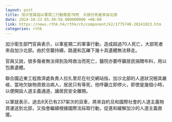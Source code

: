 ```yaml
---
layout: post
title: 加沙官員指以軍周二行動致逾70死　大部分死者來自北部
date: 2024-10-23 05:30:58.000000000 +08:00
link: https://news.rthk.hk/rthk/ch/component/k2/1775740-20241023.htm
categories: rthk
---
```


加沙衛生部門官員表示，以軍星期二的軍事行動，造成超過70人死亡，大部死者來自加沙北部。由於空襲持續，路邊和瓦礫下幾十具遺體無法移走。

官員又說，很多傷者無法得到及時救治而死亡，醫院亦要呼籲居民捐贈布料，用以包裹遺體。

聯合國近東工程救濟處負責人拉扎里尼在社交網站指，加沙北部的人道狀況極其嚴峻，當地欠缺物資救治病人，居民只有等死，他呼籲立即停火，即使是幾個小時，以便開設人道主義通道，讓居民安全離開。

以軍就表示，過去8天已有237架次的貨車，將來自約旦和國際社會的人道主義物資運送到北部，又指會繼續根據國際法採取行動，促進和緩解加沙的人道主義救援。
